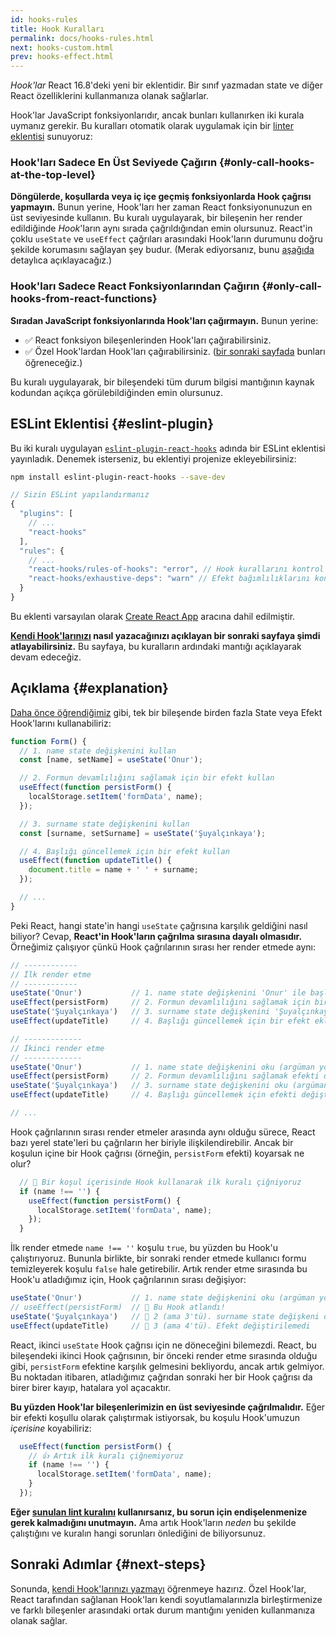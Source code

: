 ```yaml
---
id: hooks-rules
title: Hook Kuralları
permalink: docs/hooks-rules.html
next: hooks-custom.html
prev: hooks-effect.html
---
```


*Hook'lar* React 16.8'deki yeni bir eklentidir. Bir sınıf yazmadan state ve diğer React özelliklerini kullanmanıza olanak sağlarlar.

Hook'lar JavaScript fonksiyonlarıdır, ancak bunları kullanırken iki kurala uymanız gerekir. Bu kuralları otomatik olarak uygulamak için bir [linter eklentisi](https://www.npmjs.com/package/eslint-plugin-react-hooks) sunuyoruz:

### Hook'ları Sadece En Üst Seviyede Çağırın {#only-call-hooks-at-the-top-level}

**Döngülerde, koşullarda veya iç içe geçmiş fonksiyonlarda Hook çağrısı yapmayın.** Bunun yerine, Hook'ları her zaman React fonksiyonunuzun en üst seviyesinde kullanın. Bu kuralı uygulayarak, bir bileşenin her render edildiğinde *Hook*'ların aynı sırada çağrıldığından emin olursunuz. React'in çoklu `useState` ve `useEffect` çağrıları arasındaki Hook'ların durumunu doğru şekilde korumasını sağlayan şey budur. (Merak ediyorsanız, bunu [aşağıda](#explanation) detaylıca açıklayacağız.)

### Hook'ları Sadece React Fonksiyonlarından Çağırın {#only-call-hooks-from-react-functions}

**Sıradan JavaScript fonksiyonlarında Hook'ları çağırmayın.** Bunun yerine:

* ✅ React fonksiyon bileşenlerinden Hook'ları çağırabilirsiniz.
* ✅ Özel Hook'lardan Hook'ları çağırabilirsiniz. ([bir sonraki sayfada](/docs/hooks-custom.html) bunları öğreneceğiz.)

Bu kuralı uygulayarak, bir bileşendeki tüm durum bilgisi mantığının kaynak kodundan açıkça görülebildiğinden emin olursunuz.

## ESLint Eklentisi {#eslint-plugin}

Bu iki kuralı uygulayan [`eslint-plugin-react-hooks`](https://www.npmjs.com/package/eslint-plugin-react-hooks) adında bir ESLint eklentisi yayınladık. Denemek isterseniz, bu eklentiyi projenize ekleyebilirsiniz:


```bash
npm install eslint-plugin-react-hooks --save-dev
```

```js
// Sizin ESLint yapılandırmanız
{
  "plugins": [
    // ...
    "react-hooks"
  ],
  "rules": {
    // ...
    "react-hooks/rules-of-hooks": "error", // Hook kurallarını kontrol eder
    "react-hooks/exhaustive-deps": "warn" // Efekt bağımlılıklarını kontrol eder
  }
}
```

Bu eklenti varsayılan olarak [Create React App](/docs/create-a-new-react-app.html#create-react-app) aracına dahil edilmiştir.

**[Kendi Hook'larınızı](/docs/hooks-custom.html) nasıl yazacağınızı açıklayan bir sonraki sayfaya şimdi atlayabilirsiniz.** Bu sayfaya, bu kuralların ardındaki mantığı açıklayarak devam edeceğiz.

## Açıklama {#explanation}

[Daha önce öğrendiğimiz](/docs/hooks-state.html#tip-using-multiple-state-variables) gibi, tek bir bileşende birden fazla State veya Efekt Hook'larını kullanabiliriz:


```js
function Form() {
  // 1. name state değişkenini kullan
  const [name, setName] = useState('Onur');

  // 2. Formun devamlılığını sağlamak için bir efekt kullan
  useEffect(function persistForm() {
    localStorage.setItem('formData', name);
  });

  // 3. surname state değişkenini kullan
  const [surname, setSurname] = useState('Şuyalçınkaya');

  // 4. Başlığı güncellemek için bir efekt kullan
  useEffect(function updateTitle() {
    document.title = name + ' ' + surname;
  });

  // ...
}
```

Peki React, hangi state'in hangi `useState` çağrısına karşılık geldiğini nasıl biliyor? Cevap, **React'in Hook'ların çağrılma sırasına dayalı olmasıdır.** Örneğimiz çalışıyor çünkü Hook çağrılarının sırası her render etmede aynı:

```js
// ------------
// İlk render etme
// ------------
useState('Onur')           // 1. name state değişkenini 'Onur' ile başlat
useEffect(persistForm)     // 2. Formun devamlılığını sağlamak için bir efekt ekle
useState('Şuyalçınkaya')   // 3. surname state değişkenini 'Şuyalçınkaya' ile başlat
useEffect(updateTitle)     // 4. Başlığı güncellemek için bir efekt ekle

// -------------
// İkinci render etme
// -------------
useState('Onur')           // 1. name state değişkenini oku (argüman yoksayılmıştır)
useEffect(persistForm)     // 2. Formun devamlılığını sağlamak efekti değiştir
useState('Şuyalçınkaya')   // 3. surname state değişkenini oku (argüman yoksayılmıştır)
useEffect(updateTitle)     // 4. Başlığı güncellemek için efekti değiştir

// ...
```

Hook çağrılarının sırası render etmeler arasında aynı olduğu sürece, React bazı yerel state'leri bu çağrıların her biriyle ilişkilendirebilir. Ancak bir koşulun içine bir Hook çağrısı (örneğin, `persistForm` efekti) koyarsak ne olur?

```js
  // 🔴 Bir koşul içerisinde Hook kullanarak ilk kuralı çiğniyoruz
  if (name !== '') {
    useEffect(function persistForm() {
      localStorage.setItem('formData', name);
    });
  }
```

İlk render etmede `name !== ''` koşulu `true`, bu yüzden bu Hook'u çalıştırıyoruz. Bununla birlikte, bir sonraki render etmede kullanıcı formu temizleyerek koşulu `false` hale getirebilir. Artık render etme sırasında bu Hook'u atladığımız için, Hook çağrılarının sırası değişiyor:

```js
useState('Onur')           // 1. name state değişkenini oku (argüman yoksayılmıştır)
// useEffect(persistForm)  // 🔴 Bu Hook atlandı!
useState('Şuyalçınkaya')   // 🔴 2 (ama 3'tü). surname state değişkeni okunamadı
useEffect(updateTitle)     // 🔴 3 (ama 4'tü). Efekt değiştirilemedi
```

React, ikinci `useState` Hook çağrısı için ne döneceğini bilemezdi. React, bu bileşendeki ikinci Hook çağrısının, bir önceki render etme sırasında olduğu gibi, `persistForm` efektine karşılık gelmesini bekliyordu, ancak artık gelmiyor. Bu noktadan itibaren, atladığımız çağrıdan sonraki her bir Hook çağrısı da birer birer kayıp, hatalara yol açacaktır.

**Bu yüzden Hook'lar bileşenlerimizin en üst seviyesinde çağrılmalıdır.** Eğer bir efekti koşullu olarak çalıştırmak istiyorsak, bu koşulu Hook'umuzun *içerisine* koyabiliriz:

```js
  useEffect(function persistForm() {
    // 👍 Artık ilk kuralı çiğnemiyoruz
    if (name !== '') {
      localStorage.setItem('formData', name);
    }
  });
```

**Eğer [sunulan lint kuralını](https://www.npmjs.com/package/eslint-plugin-react-hooks) kullanırsanız, bu sorun için endişelenmenize gerek kalmadığını unutmayın.** Ama artık Hook'ların *neden* bu şekilde çalıştığını ve kuralın hangi sorunları önlediğini de biliyorsunuz.

## Sonraki Adımlar {#next-steps}

Sonunda, [kendi Hook'larınızı yazmayı](/docs/hooks-custom.html) öğrenmeye hazırız. Özel Hook'lar, React tarafından sağlanan Hook'ları kendi soyutlamalarınızla birleştirmenize ve farklı bileşenler arasındaki ortak durum mantığını yeniden kullanmanıza olanak sağlar.
